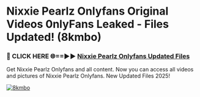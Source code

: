 # Nixxie Pearlz Onlyfans Original Videos 0nlyFans Leaked - Files Updated! (8kmbo)

<h3>🔴 CLICK HERE 🌐==►► <a href="https://tinyurl.com/ms9xzufz" rel="nofollow">Nixxie Pearlz Onlyfans Updated Files</a></h3>

Get Nixxie Pearlz Onlyfans and all content. Now you can access all videos and pictures of Nixxie Pearlz Onlyfans. New Updated Files 2025!

[![8kmbo](https://i.imgur.com/NaUBvic.gif)](https://tinyurl.com/ms9xzufz)

